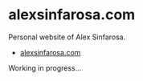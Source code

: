 # alexsinfarosa.com

Personal website of Alex Sinfarosa.

- [alexsinfarosa.com](https://alexsinfarosa.com)

Working in progress...
